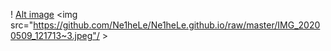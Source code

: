 
! [Alt image](https://github.com/{Ne1heLe}/{Ne1heLe.github.io}/raw/{master}/{https://github.com/Ne1heLe/Ne1heLe.github.io/master/IMG_20200509_121713~3.jpeg)
<img src="https://github.com/Ne1heLe/Ne1heLe.github.io/raw/master/IMG_20200509_121713~3.jpeg"/ >
